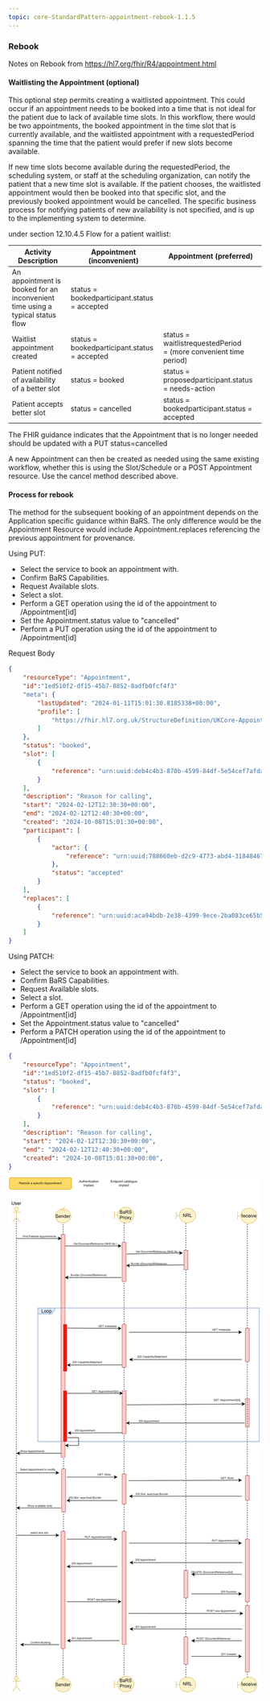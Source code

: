 ```yaml
---
topic: core-StandardPattern-appointment-rebook-1.1.5
---
```


### Rebook

Notes on Rebook from https://hl7.org/fhir/R4/appointment.html

#### Waitlisting the Appointment (optional)

This optional step permits creating a waitlisted appointment. This could occur if an appointment needs to be booked into a time that is not ideal for the patient due to lack of available time slots. In this workflow, there would be two appointments, the booked appointment in the time slot that is currently available, and the waitlisted appointment with a requestedPeriod spanning the time that the patient would prefer if new slots become available.

If new time slots become available during the requestedPeriod, the scheduling system, or staff at the scheduling organization, can notify the patient that a new time slot is available. If the patient chooses, the waitlisted appointment would then be booked into that specific slot, and the previously booked appointment would be cancelled. The specific business process for notifying patients of new availability is not specified, and is up to the implementing system to determine.

under section 12.10.4.5 Flow for a patient waitlist: 

| Activity Description                                                                 | Appointment (inconvenient)                              | Appointment (preferred)                                                              |
|--------------------------------------------------------------------------------------|---------------------------------------------------------|--------------------------------------------------------------------------------------|
| An appointment is booked for an inconvenient time using a typical status flow | status = bookedparticipant.status = accepted |                                                                                      |
| Waitlist appointment created                                                  | status = bookedparticipant.status = accepted | status = waitlistrequestedPeriod = (more convenient time period) |
| Patient notified of availability of a better slot                             | status = booked                                  | status = proposedparticipant.status = needs-action                        |
| Patient accepts better slot                                                   | status = cancelled                               | status = bookedparticipant.status = accepted                              |

The FHIR guidance indicates that the Appointment that is no longer needed should be updated with a PUT status=cancelled

A new Appointment can then be created as needed using the same existing workflow, whether this is using the Slot/Schedule or a POST Appointment resource.
Use the cancel method described above.

#### Process for rebook
The method for the subsequent booking of an appointment depends on the Application specific guidance within BaRS. The only difference would be the Appointment Resource would include Appointment.replaces referencing the previous appointment for provenance.

Using PUT:

* Select the service to book an appointment with. 
* Confirm BaRS Capabilities.
* Request Available slots.
* Select a slot.
* Perform a GET operation using the id of the appointment to /Appointment[id]
* Set the Appointment.status value to "cancelled"
* Perform a PUT operation using the id of the appointment to /Appointment[id]

Request Body

```json
{
	"resourceType": "Appointment",
    "id":"1ed510f2-df15-45b7-8852-8adfb0fcf4f3"
	"meta": {
		"lastUpdated": "2024-01-11T15:01:30.8185338+00:00",
		"profile": [
			"https://fhir.hl7.org.uk/StructureDefinition/UKCore-Appointment"
		]
	},
	"status": "booked",
    "slot": [
        {
            "reference": "urn:uuid:deb4c4b3-870b-4599-84df-5e54cef7afda"
        }
    ],
	"description": "Reason for calling",
	"start": "2024-02-12T12:30:30+00:00",
	"end": "2024-02-12T12:40:30+00:00",
	"created": "2024-10-08T15:01:30+00:00",
	"participant": [
		{
			"actor": {
				"reference": "urn:uuid:788660eb-d2c9-4773-abd4-318484673fb2"
			},
			"status": "accepted"
		}
	],
    "replaces": [
		{
			"reference": "urn:uuid:aca94bdb-2e38-4399-9ece-2ba083ce65b5"
		}		
	]
}
```

Using PATCH:

* Select the service to book an appointment with. 
* Confirm BaRS Capabilities.
* Request Available slots.
* Select a slot.
* Perform a GET operation using the id of the appointment to /Appointment[id]
* Set the Appointment.status value to "cancelled"
* Perform a PATCH operation using the id of the appointment to /Appointment[id]

```json
{
	"resourceType": "Appointment",
    "id":"1ed510f2-df15-45b7-8852-8adfb0fcf4f3",
	"status": "booked",
    "slot": [
        {
            "reference": "urn:uuid:deb4c4b3-870b-4599-84df-5e54cef7afda"
        }
    ],
	"description": "Reason for calling",
	"start": "2024-02-12T12:30:30+00:00",
	"end": "2024-02-12T12:40:30+00:00",
	"created": "2024-10-08T15:01:30+00:00",
}
```

<img src="https://raw.githubusercontent.com/NHSDigital/booking-and-referral-media/master/src/images/SequenceDiagrams/BaRS_Foundation_ReBook.drawio.svg" ></img>
